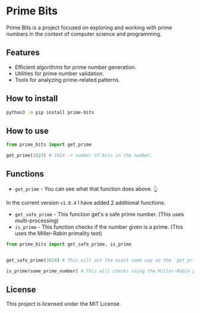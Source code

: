 # Prime Bits

Prime Bits is a project focused on exploring and working with prime numbers in the context of computer science and programming.

## Features

- Efficient algorithms for prime number generation.
- Utilities for prime number validation.
- Tools for analyzing prime-related patterns.

## How to install

```bash
python3 -m pip install prime-bits
```

## How to use
```python
from prime_bits import get_prime

get_prime(1024) # 1024 -> number of bits in the number.
```

## Functions

- `get_prime` - You can see what that function does above. 👆

In the current version `v1.0.4` I have added 2 additional functions.

- `get_safe_prime` - This function get's a safe prime number. (This uses multi-processing)
- `is_prime` - This function checks if the number given is a prime. (This uses the Miller-Rabin primality test)

  
```python
from prime_bits import get_safe_prime, is_prime


get_safe_prime(1024) # This will act the exact same way as the `get_prime` function. But it will ensure that the prime number given is a safe prime.

is_prime(some_prime_number) # This will checks using the Miller-Rabin primality test, is this number a prime. If so it will return True, False otherwise.
```

## License

This project is licensed under the MIT License.
